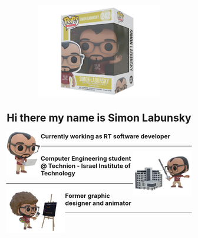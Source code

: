 <div align="center">
    <img align="center" src="pics\hello.png" height="250"/>
    <br>
    <h1 align="center">Hi there my name is Simon Labunsky</h1>
</div>

<img align="left" height="120" src="pics\work.png">

### Currently working as RT software developer

---

<img align="right" height="120" src="pics\study.png">

### Computer Engineering student @ Technion - Israel Institute of Technology

---

<img align="left" height="120" src="pics\ross.png">

### Former graphic designer and animator

---
